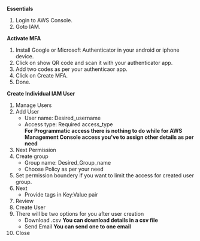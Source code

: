 **Essentials**
1. Login to AWS Console.
2. Goto IAM.

**Activate MFA**
1. Install Google or Microsoft Authenticator in your android or iphone device.
2. Click on show QR code and scan it with your authenticator app.
3. Add two codes as per your authenticaor app.
4. Click on Create MFA.
5. Done.

**Create Individual IAM User**
1. Manage Users
2. Add User  
   * User name: Desired_username
   * Access type: Required access_type  
   **For Programmatic access there is nothing to do while for AWS Management Console access you've to assign other details as per need**
3. Next Permission  
4. Create group  
   * Group name: Desired_Group_name  
   * Choose Policy as per your need  
5. Set permission  boundery if you want to limit the access for created user group.  
6. Next  
   *  Provide tags in Key:Value pair  
7. Review  
8. Create User  
9. There will be two options for you after user creation  
   *  Download .csv  **You can download details in a csv file**  
   *  Send Email  **You can send one to one email**  
10. Close
